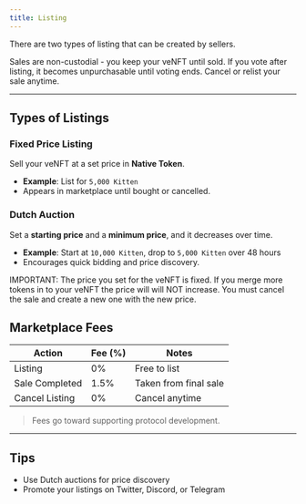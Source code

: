 ```yaml
---
title: Listing
---
```


There are two types of listing that can be created by sellers. 

<Tip>Sales are non-custodial - you keep your veNFT until sold. If you vote after listing, it becomes unpurchasable until voting ends. Cancel or relist your sale anytime.</Tip>

---

## Types of Listings

### Fixed Price Listing

Sell your veNFT at a set price in **Native Token**.

- **Example**: List for `5,000 Kitten`
- Appears in marketplace until bought or cancelled.

### Dutch Auction

Set a **starting price** and a **minimum price**, and it decreases over time.

- **Example**: Start at `10,000 Kitten`, drop to `5,000 Kitten` over 48 hours
- Encourages quick bidding and price discovery.


<Danger>IMPORTANT: The price you set for the veNFT is fixed. If you merge more tokens in to your veNFT the price will will NOT increase. You must cancel the sale and create a new one with the new price.</Danger>



## Marketplace Fees

| Action         | Fee (%) | Notes                      |
|----------------|---------|----------------------------|
| Listing        | 0%      | Free to list               |
| Sale Completed | 1.5%      | Taken from final sale      |
| Cancel Listing | 0%      | Cancel anytime              |

> Fees go toward supporting protocol development.

---

## Tips

- Use Dutch auctions for price discovery
- Promote your listings on Twitter, Discord, or Telegram


